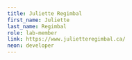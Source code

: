 ```yaml
---
title: Juliette Regimbal
first_name: Juliette
last_name: Regimbal
role: lab-member
link: https://www.julietteregimbal.ca/
neon: developer
---
```

